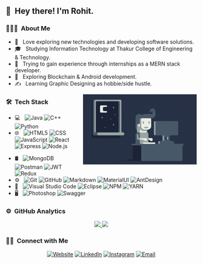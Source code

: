 <!-- <img src="https://raw.githubusercontent.com/AVS1508/AVS1508/master/assets/Aditya%20Vikram%20Singh%20Banner.png"> -->

## 👋 &nbsp;Hey there! I'm Rohit.

### 👨🏻‍💻 &nbsp;About Me

- 🤔 &nbsp; Love exploring new technologies and developing software solutions.
- 🎓 &nbsp; Studying Information Technology at Thakur College of Engineering & Technology.
- 💼 &nbsp; Trying to gain experience through internships as a MERN stack developer.
- 🌱 &nbsp; Exploring Blockchain & Android development.
- ✍️ &nbsp; Learning Graphic Designing as hobbie/side hustle.


<img alt="Night Coding" src="https://raw.githubusercontent.com/AVS1508/AVS1508/master/assets/Night-Coding.gif" align="right"/>

### 🛠 &nbsp;Tech Stack

- 💻 &nbsp;
  ![Java](https://img.shields.io/badge/-Java-333333?style=flat&logo=Java&logoColor=007396)
  ![C++](https://img.shields.io/badge/-C++-333333?style=flat&logo=C%2B%2B&logoColor=00599C)
  ![Python](https://img.shields.io/badge/-Python-333333?style=flat&logo=python)
- 🌐 &nbsp;
  ![HTML5](https://img.shields.io/badge/-HTML5-333333?style=flat&logo=HTML5)
  ![CSS](https://img.shields.io/badge/-CSS-333333?style=flat&logo=CSS3&logoColor=1572B6)
  ![JavaScript](https://img.shields.io/badge/-JavaScript-333333?style=flat&logo=javascript)
  ![React](https://img.shields.io/badge/-React-333333?style=flat&logo=react)
  ![Express](https://img.shields.io/badge/Express-333333?style=flat&logo=express&logoColor=white)
  ![Node.js](https://img.shields.io/badge/-Node.js-333333?style=flat&logo=node.js)
<!--   ![Nextjs](https://img.shields.io/badge/next.js-333333?style=flat&logo=nextdotjs&logoColor=white)
  ![ReactNative](https://img.shields.io/badge/ReactNative-20232A?style=flat&logo=react&logoColor=61DAFB) -->
- 🛢 &nbsp;
  ![MongoDB](https://img.shields.io/badge/-MongoDB-333333?style=flat&logo=mongodb)
  ![Postman](https://img.shields.io/badge/Postman-FF6C37?style=flat&logo=Postman&logoColor=white)
  ![JWT](https://img.shields.io/badge/JWT-000000?style=flat&logo=JSON%20web%20tokens&logoColor=white)
  ![Redux](https://img.shields.io/badge/Redux-593D88?style=flat&logo=redux&logoColor=white)
- ⚙️ &nbsp;
  ![Git](https://img.shields.io/badge/-Git-333333?style=flat&logo=git)
  ![GitHub](https://img.shields.io/badge/-GitHub-333333?style=flat&logo=github)
  ![Markdown](https://img.shields.io/badge/-Markdown-05122A?style=flat&logo=markdown)
  ![MaterialUI](https://img.shields.io/badge/Material%20UI-007FFF?style=flat&logo=mui&logoColor=white)
  ![AntDesign](https://img.shields.io/badge/Ant%20Design-1890FF?style=flat&logo=antdesign&logoColor=white)
- 🔧 &nbsp;
  ![Visual Studio Code](https://img.shields.io/badge/-Visual%20Studio%20Code-333333?style=flat&logo=visual-studio-code&logoColor=007ACC)
  ![Eclipse](https://img.shields.io/badge/-Eclipse-333333?style=flat&logo=eclipse-ide&logoColor=2C2255)
  ![NPM](https://img.shields.io/badge/npm-CB3837?style=flat&logo=npm&logoColor=white)
  ![YARN](https://img.shields.io/badge/Yarn-2C8EBB?style=flate&logo=yarn&logoColor=white)
- 🖥 &nbsp;
  ![Photoshop](https://img.shields.io/badge/-Photoshop-333333?style=flat&logo=adobe-photoshop)
  ![Swagger](https://img.shields.io/badge/Swagger-85EA2D?style=flat&logo=Swagger&logoColor=white)

### ⚙️ &nbsp;GitHub Analytics

<p align="center">
<a href="https://github.com/rohitt18">
  <img height="180em" src="https://github-readme-stats-eight-theta.vercel.app/api?username=rohitt18&show_icons=true&theme=algolia&include_all_commits=true&count_private=true"/>
  <img height="180em" src="https://github-readme-stats-eight-theta.vercel.app/api/top-langs/?username=rohitt18&layout=compact&langs_count=8&theme=algolia"/>
</a>
</p>

### 🤝🏻 &nbsp;Connect with Me

<p align="center">
<a href=""><img alt="Website" src="https://img.shields.io/badge/Website-www.rohitgupta.com-blue?style=flat-square&logo=google-chrome"></a>
<a href="https://www.linkedin.com/in/rohit-gupta-3b48261b9/"><img alt="LinkedIn" src="https://img.shields.io/badge/LinkedIn-Rohit%20Gupta-blue?style=flat-square&logo=linkedin"></a>
<a href="https://www.instagram.com/_rohittg/"><img alt="Instagram" src="https://img.shields.io/badge/Instagram-_rohittg-blue?style=flat-square&logo=instagram"></a>
<a href="mailto:rohitgupta9769@gmail.com"><img alt="Email" src="https://img.shields.io/badge/Email-rohitgupta9769@gmail.com-blue?style=flat-square&logo=gmail"></a>
</p>
